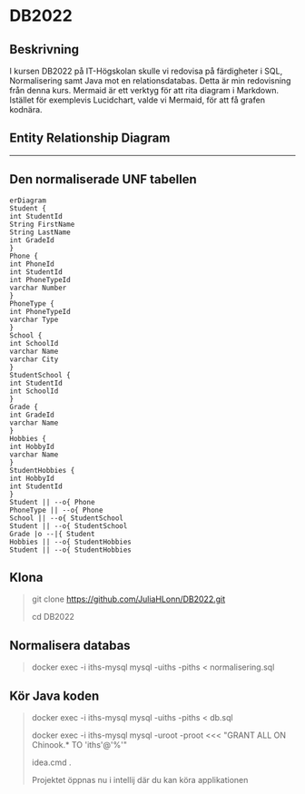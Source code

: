 # DB2022

## Beskrivning

I kursen DB2022 på IT-Högskolan skulle vi redovisa på färdigheter i SQL, Normalisering samt Java mot en relationsdatabas. Detta är min redovisning från denna kurs.
Mermaid är ett verktyg för att rita diagram i Markdown. Istället för exemplevis Lucidchart, valde vi Mermaid, för att få grafen kodnära.

## Entity Relationship Diagram
---
Den normaliserade UNF tabellen
---
```mermaid
erDiagram
Student {
int StudentId
String FirstName
String LastName
int GradeId
}
Phone {
int PhoneId
int StudentId
int PhoneTypeId
varchar Number
}
PhoneType {
int PhoneTypeId
varchar Type
}
School {
int SchoolId
varchar Name
varchar City
}
StudentSchool {
int StudentId
int SchoolId
}
Grade {
int GradeId
varchar Name
}
Hobbies {
int HobbyId
varchar Name
}
StudentHobbies {
int HobbyId
int StudentId
}
Student || --o{ Phone
PhoneType || --o{ Phone
School || --o{ StudentSchool
Student || --o{ StudentSchool
Grade |o --|{ Student
Hobbies || --o{ StudentHobbies
Student || --o{ StudentHobbies
```
## Klona
> git clone https://github.com/JuliaHLonn/DB2022.git
>
> cd DB2022

## Normalisera databas
> docker exec -i iths-mysql mysql -uiths -piths < normalisering.sql

## Kör Java koden
> docker exec -i iths-mysql mysql -uiths -piths < db.sql
>
> docker exec -i iths-mysql mysql -uroot -proot <<< "GRANT ALL ON Chinook.* TO 'iths'@'%'"
>
> idea.cmd .
>
> Projektet öppnas nu i intellij där du kan köra applikationen

